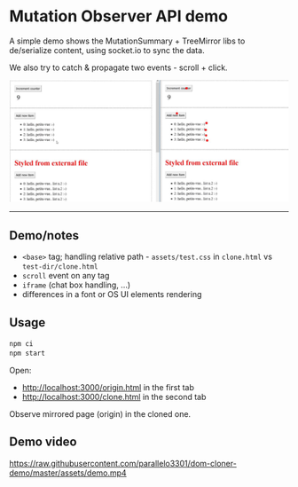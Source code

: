 # Mutation Observer API demo

A simple demo shows the MutationSummary + TreeMirror libs to de/serialize content, using socket.io to sync the data.

We also try to catch & propagate two events - scroll + click.

![](https://raw.githubusercontent.com/parallelo3301/dom-cloner-demo/master/assets/demo.jpg)

---


## Demo/notes

- `<base>` tag; handling relative path - `assets/test.css` in `clone.html` vs `test-dir/clone.html`
- `scroll` event on any tag
- `iframe` (chat box handling, ...)
- differences in a font or OS UI elements rendering


## Usage

```sh
npm ci
npm start
```

Open:
- [http://localhost:3000/origin.html](http://localhost:3000/origin.html) in the first tab
- [http://localhost:3000/clone.html](http://localhost:3000/clone.html) in the second tab

Observe mirrored page (origin) in the cloned one.


## Demo video

https://raw.githubusercontent.com/parallelo3301/dom-cloner-demo/master/assets/demo.mp4
